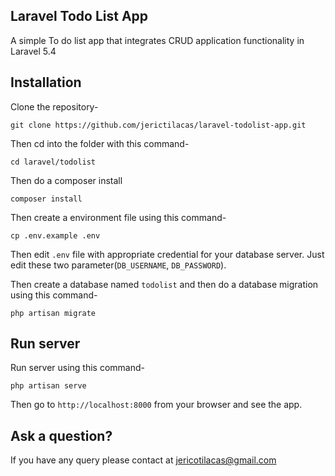 ## Laravel Todo List App

A simple To do list app that integrates CRUD application functionality in Laravel 5.4

## Installation

Clone the repository-
```
git clone https://github.com/jerictilacas/laravel-todolist-app.git

```

Then cd into the folder with this command-
```
cd laravel/todolist
```

Then do a composer install
```
composer install
```

Then create a environment file using this command-
```
cp .env.example .env
```

Then edit `.env` file with appropriate credential for your database server. Just edit these two parameter(`DB_USERNAME`, `DB_PASSWORD`).

Then create a database named `todolist` and then do a database migration using this command-
```
php artisan migrate
```

## Run server

Run server using this command-
```
php artisan serve
```

Then go to `http://localhost:8000` from your browser and see the app.

## Ask a question?

If you have any query please contact at jericotilacas@gmail.com